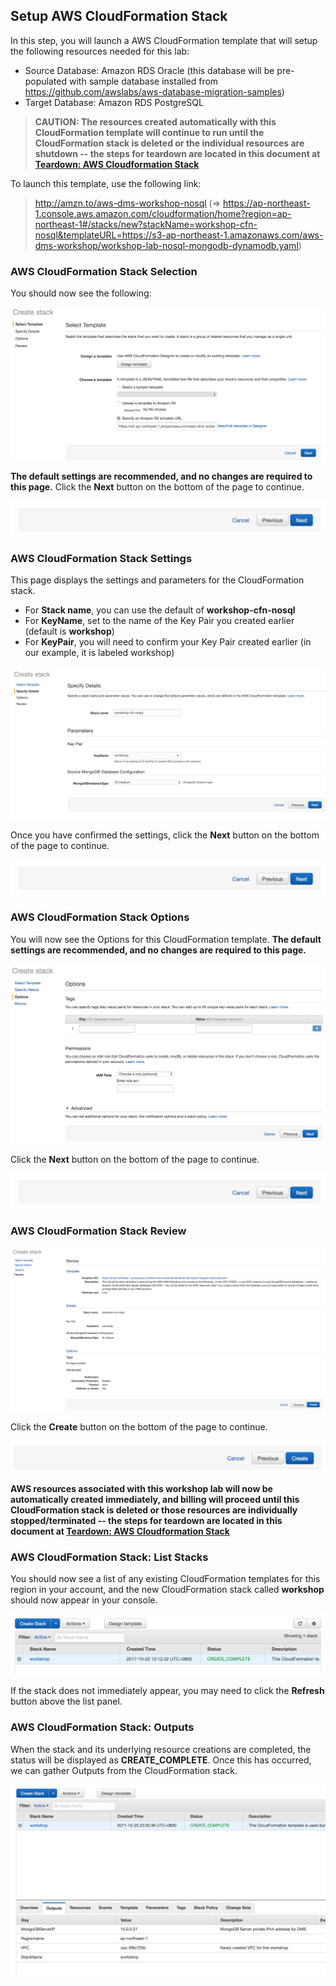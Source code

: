 ## Setup AWS CloudFormation Stack

In this step, you will launch a AWS CloudFormation template that will setup the following resources needed for this lab:

- Source Database: Amazon RDS Oracle (this database will be pre-populated with sample database installed from <https://github.com/awslabs/aws-database-migration-samples>)
- Target Database: Amazon RDS PostgreSQL

> **CAUTION: The resources created automatically with this CloudFormation template will continue to run until the CloudFormation stack is deleted or the individual resources are shutdown -- the steps for teardown are located in this document at [Teardown: AWS Cloudformation Stack](#teardown-aws-cloudformation-stack)**

To launch this template, use the following link:

> <http://amzn.to/aws-dms-workshop-nosql> (=> <https://ap-northeast-1.console.aws.amazon.com/cloudformation/home?region=ap-northeast-1#/stacks/new?stackName=workshop-cfn-nosql&templateURL=https://s3-ap-northeast-1.amazonaws.com/aws-dms-workshop/workshop-lab-nosql-mongodb-dynamodb.yaml>)

### AWS CloudFormation Stack Selection

You should now see the following:

![AWS CloudFormation Stack Selection:  Template](images/setup/aws_cfn_stack/select-template.png)

**The default settings are recommended, and no changes are required to this page.** Click the **Next** button on the bottom of the page to continue.

![AWS CloudFormation Stack Selection: Confirmation](images/setup/aws_cfn_stack/next.png)

### AWS CloudFormation Stack Settings

This page displays the settings and parameters for the CloudFormation stack.

- For **Stack name**, you can use the default of **workshop-cfn-nosql**
- For **KeyName**, set to the name of the Key Pair you created earlier (default is **workshop**)
- For **KeyPair**, you will need to confirm your Key Pair created earlier (in our example, it is labeled workshop)

![AWS CloudFormation: Settings Overview](images/setup/aws_cfn_stack/params-all.png)

Once you have confirmed the settings, click the **Next** button on the bottom of the page to continue.

![AWS CloudFormation Stack Parameters: Confirmation](images/setup/aws_cfn_stack/next.png)

### AWS CloudFormation Stack Options

You will now see the Options for this CloudFormation template. **The default settings are recommended, and no changes are required to this page.** 

![AWS CloudFormation Stack Options: All](images/setup/aws_cfn_stack/options-all.png)

Click the **Next** button on the bottom of the page to continue.

![AWS CloudFormation Stack Options: Confirmation](images/setup/aws_cfn_stack/next.png)

### AWS CloudFormation Stack Review

![AWS CloudFormation Stack: Review](images/setup/aws_cfn_stack/review-all.png)

Click the **Create** button on the bottom of the page to continue.

![AWS CloudFormation Stack Review: Creation](images/setup/aws_cfn_stack/create.png)

**AWS resources associated with this workshop lab will now be automatically created immediately, and billing will proceed until this CloudFormation stack is deleted or those resources are individually stopped/terminated -- the steps for teardown are located in this document at [Teardown: AWS Cloudformation Stack](#teardown-aws-cloudformation-stack)**

### AWS CloudFormation Stack: List Stacks

You should now see a list of any existing CloudFormation templates for this region in your account, and the new CloudFormation stack called **workshop** should now appear in your console.

![AWS CloudFormation Stack: List Stacks](images/setup/aws_cfn_stack/list.png)

If the stack does not immediately appear, you may need to click the **Refresh** button above the list panel.

### AWS CloudFormation Stack: Outputs

When the stack and its underlying resource creations are completed, the status will be displayed as **CREATE_COMPLETE**. Once this has occurred, we can gather Outputs from the CloudFormation stack.

![AWS CloudFormation Stack: Outputs](images/setup/aws_cfn_stack/outputs.png)